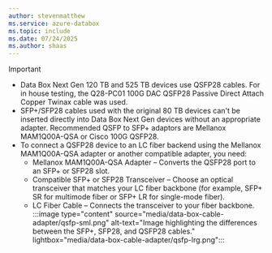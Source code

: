 ```yaml
---
author: stevenmatthew
ms.service: azure-databox
ms.topic: include
ms.date: 07/24/2025
ms.author: shaas
---
```


> [!IMPORTANT]
> - Data Box Next Gen 120 TB and 525 TB devices use QSFP28 cables. For in house testing, the Q28-PC01 100G DAC QSFP28 Passive Direct Attach Copper Twinax cable was used. <br>
>  - SFP+/SFP28 cables used with the original 80 TB devices can't be inserted directly into Data Box Next Gen devices without an appropriate adapter. Recommended QSFP to SFP+ adaptors are Mellanox MAM1Q00A-QSA or Cisco 100G QSFP28. <br>
>  - To connect a QSFP28 device to an LC fiber backend using the Mellanox MAM1Q00A-QSA adapter or another compatible adapter, you need:
>    - Mellanox MAM1Q00A-QSA Adapter – Converts the QSFP28 port to an SFP+ or SFP28 slot.
>    - Compatible SFP+ or SFP28 Transceiver – Choose an optical transceiver that matches your LC fiber backbone (for example, SFP+ SR for multimode fiber or SFP+ LR for single-mode fiber).
>    - LC Fiber Cable – Connects the transceiver to your fiber backbone.  
> :::image type="content" source="media/data-box-cable-adapter/qsfp-sml.png" alt-text="Image highlighting the differences between the SFP+, SFP28, and QSFP28 cables." lightbox="media/data-box-cable-adapter/qsfp-lrg.png":::
